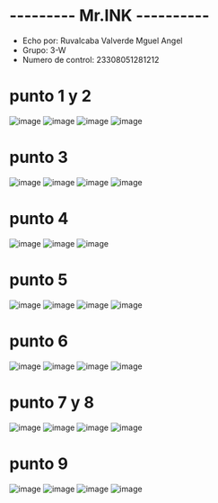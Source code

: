 # --------- Mr.INK ----------
- Echo por: Ruvalcaba Valverde Mguel Angel
- Grupo: 3-W
- Numero de control: 23308051281212

# punto 1 y 2
![image](https://github.com/user-attachments/assets/ed35b710-147b-4767-854d-c34c20255a70)
![image](https://github.com/user-attachments/assets/22a09b30-d17f-4b9b-add5-0c8ae001b6ef)
![image](https://github.com/user-attachments/assets/a13d0822-6cdb-4c00-bfaa-c76e0b0ea085)
![image](https://github.com/user-attachments/assets/d8abf176-aa41-485a-a200-8af5ab1e99e3)

# punto 3
![image](https://github.com/user-attachments/assets/39614239-a970-4c1f-bbb9-43f79b949f42)
![image](https://github.com/user-attachments/assets/c644cd4b-1dc5-43ca-b275-91a96aee4f7e)
![image](https://github.com/user-attachments/assets/a4c0bf7b-c0af-4062-82c3-cb3df246ce7a)
![image](https://github.com/user-attachments/assets/d70c1818-e54c-45cc-9ff3-0e5d1226960d)

# punto 4
![image](https://github.com/user-attachments/assets/8f59c6e8-b3d0-4d6e-904d-075dacacb250)
![image](https://github.com/user-attachments/assets/0d41bb80-380d-452b-a553-34f8a9344b22)
![image](https://github.com/user-attachments/assets/6c9c14c7-f166-4c4b-9ed2-924ee87da74b)

# punto 5
![image](https://github.com/user-attachments/assets/8dff8424-bd2b-40e5-8973-e23f7eb6e724)
![image](https://github.com/user-attachments/assets/2b703f04-4a23-4e39-a7ae-d8a8542c93ef)
![image](https://github.com/user-attachments/assets/ee24eaf2-9c86-4408-b43d-fcdcb0b32d61)
![image](https://github.com/user-attachments/assets/aa3a4297-d6d2-4e94-b102-51792317d5eb)

# punto 6
![image](https://github.com/user-attachments/assets/02f0d591-ae34-4f9c-8aab-c70a1b7502f5)
![image](https://github.com/user-attachments/assets/17551d4f-4534-4142-a21f-5ade8510bd2b)
![image](https://github.com/user-attachments/assets/0137a9ce-9a8a-4186-872c-fc3e8606fef6)
![image](https://github.com/user-attachments/assets/e4270f44-b169-4487-a18a-ca0579c4f564)

# punto 7 y 8
![image](https://github.com/user-attachments/assets/1a888257-e1d0-4ded-b35e-4bdf75020eab)
![image](https://github.com/user-attachments/assets/bc3caf7c-80d5-49cc-90d7-6570736123dd)
![image](https://github.com/user-attachments/assets/5722ab4e-5a59-4729-9d3c-0f9df419d944)
![image](https://github.com/user-attachments/assets/4ae25ed0-754c-4125-8759-b580f84a0810)

# punto 9
![image](https://github.com/user-attachments/assets/c3b3dc17-4e2c-4311-8285-d739356533f5)
![image](https://github.com/user-attachments/assets/426d8790-dc1a-4383-a79f-fcfb4a9c4a3c)
![image](https://github.com/user-attachments/assets/db36a70c-a050-4a41-b3ce-33183e0fd7bc)
![image](https://github.com/user-attachments/assets/96cd8baa-cc68-4932-8caa-947a06cf5f4f)
